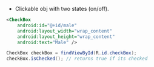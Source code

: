 - Clickable obj with two states (on/off).

```xml
<CheckBox  
    android:id="@+id/male"  
    android:layout_width="wrap_content"  
    android:layout_height="wrap_content"  
    android:text="Male" />
```


```java
CheckBox checkBox = findViewById(R.id.checkBox);
checkBox.isChecked(); // returns true if its checked
```